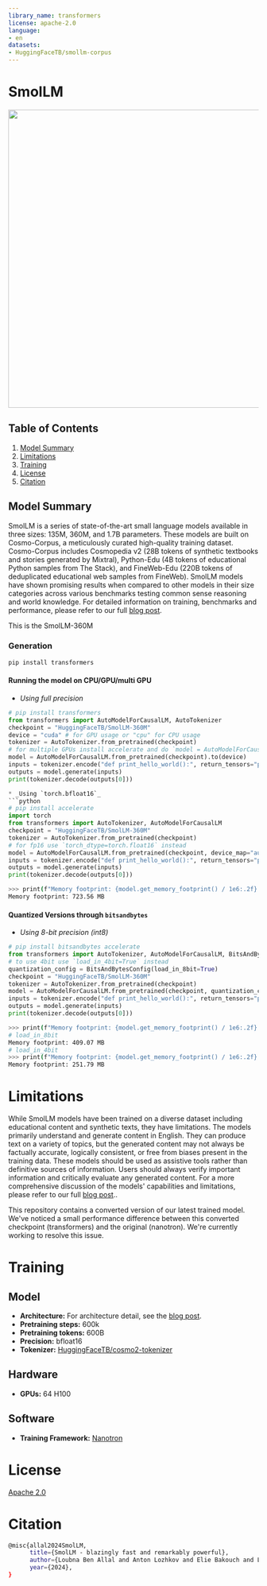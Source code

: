```yaml
---
library_name: transformers
license: apache-2.0
language:
- en
datasets:
- HuggingFaceTB/smollm-corpus
---
```



# SmolLM

<center>
    <img src="https://huggingface.co/datasets/HuggingFaceTB/images/resolve/main/banner_smol.png" alt="SmolLM" width="1100" height="600">
</center>

##  Table of Contents

1. [Model Summary](##model-summary)
2. [Limitations](##limitations)
3. [Training](##training)
4. [License](##license)
5. [Citation](##citation)

## Model Summary

SmolLM is a series of state-of-the-art small language models available in three sizes: 135M, 360M, and 1.7B parameters. These models are built on Cosmo-Corpus, a meticulously curated high-quality training dataset. Cosmo-Corpus includes Cosmopedia v2 (28B tokens of synthetic textbooks and stories generated by Mixtral), Python-Edu (4B tokens of educational Python samples from The Stack), and FineWeb-Edu (220B tokens of deduplicated educational web samples from FineWeb). SmolLM models have shown promising results when compared to other models in their size categories across various benchmarks testing common sense reasoning and world knowledge. For detailed information on training, benchmarks and performance, please refer to our full [blog post](https://huggingface.co/blog/smollm).

This is the SmolLM-360M

### Generation
```bash
pip install transformers
```

#### Running the model on CPU/GPU/multi GPU
* _Using full precision_
```python
# pip install transformers
from transformers import AutoModelForCausalLM, AutoTokenizer
checkpoint = "HuggingFaceTB/SmolLM-360M"
device = "cuda" # for GPU usage or "cpu" for CPU usage
tokenizer = AutoTokenizer.from_pretrained(checkpoint)
# for multiple GPUs install accelerate and do `model = AutoModelForCausalLM.from_pretrained(checkpoint, device_map="auto")`
model = AutoModelForCausalLM.from_pretrained(checkpoint).to(device)
inputs = tokenizer.encode("def print_hello_world():", return_tensors="pt").to(device)
outputs = model.generate(inputs)
print(tokenizer.decode(outputs[0]))

* _Using `torch.bfloat16`_
```python
# pip install accelerate
import torch
from transformers import AutoTokenizer, AutoModelForCausalLM
checkpoint = "HuggingFaceTB/SmolLM-360M"
tokenizer = AutoTokenizer.from_pretrained(checkpoint)
# for fp16 use `torch_dtype=torch.float16` instead
model = AutoModelForCausalLM.from_pretrained(checkpoint, device_map="auto", torch_dtype=torch.bfloat16)
inputs = tokenizer.encode("def print_hello_world():", return_tensors="pt").to("cuda")
outputs = model.generate(inputs)
print(tokenizer.decode(outputs[0]))
```
```bash
>>> print(f"Memory footprint: {model.get_memory_footprint() / 1e6:.2f} MB")
Memory footprint: 723.56 MB
```

#### Quantized Versions through `bitsandbytes`
* _Using 8-bit precision (int8)_

```python
# pip install bitsandbytes accelerate
from transformers import AutoTokenizer, AutoModelForCausalLM, BitsAndBytesConfig
# to use 4bit use `load_in_4bit=True` instead
quantization_config = BitsAndBytesConfig(load_in_8bit=True)
checkpoint = "HuggingFaceTB/SmolLM-360M"
tokenizer = AutoTokenizer.from_pretrained(checkpoint)
model = AutoModelForCausalLM.from_pretrained(checkpoint, quantization_config=quantization_config)
inputs = tokenizer.encode("def print_hello_world():", return_tensors="pt").to("cuda")
outputs = model.generate(inputs)
print(tokenizer.decode(outputs[0]))
```
```bash
>>> print(f"Memory footprint: {model.get_memory_footprint() / 1e6:.2f} MB")
# load_in_8bit
Memory footprint: 409.07 MB
# load_in_4bit
>>> print(f"Memory footprint: {model.get_memory_footprint() / 1e6:.2f} MB")
Memory footprint: 251.79 MB
```

# Limitations

While SmolLM models have been trained on a diverse dataset including educational content and synthetic texts, they have limitations. The models primarily understand and generate content in English. They can produce text on a variety of topics, but the generated content may not always be factually accurate, logically consistent, or free from biases present in the training data. These models should be used as assistive tools rather than definitive sources of information. Users should always verify important information and critically evaluate any generated content. For a more comprehensive discussion of the models' capabilities and limitations, please refer to our full [blog post](https://huggingface.co/blog/smollm)..

This repository contains a converted version of our latest trained model. We've noticed a small performance difference between this converted checkpoint (transformers) and the original (nanotron). We're currently working to resolve this issue.
# Training

## Model

- **Architecture:** For architecture detail, see the [blog post](https://huggingface.co/blog/smollm).
- **Pretraining steps:** 600k
- **Pretraining tokens:** 600B
- **Precision:** bfloat16
- **Tokenizer:** [HuggingFaceTB/cosmo2-tokenizer](https://huggingface.co/HuggingFaceTB/cosmo2-tokenizer)


## Hardware

- **GPUs:** 64 H100

## Software

- **Training Framework:** [Nanotron](https://github.com/huggingface/nanotron/tree/main)

# License

[Apache 2.0](https://www.apache.org/licenses/LICENSE-2.0)

# Citation
```bash
@misc{allal2024SmolLM,
      title={SmolLM - blazingly fast and remarkably powerful}, 
      author={Loubna Ben Allal and Anton Lozhkov and Elie Bakouch and Leandro von Werra and Thomas Wolf},
      year={2024},
}
```